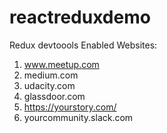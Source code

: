 # reactreduxdemo

Redux devtoools Enabled Websites:

1. www.meetup.com
2. medium.com
3. udacity.com
4. glassdoor.com
5. https://yourstory.com/
6. yourcommunity.slack.com
